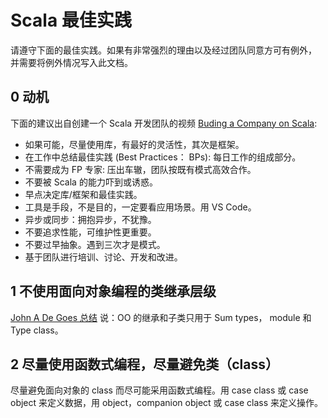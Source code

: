 # Scala 最佳实践

请遵守下面的最佳实践。如果有非常强烈的理由以及经过团队同意方可有例外， 并需要将例外情况写入此文档。

## 0 动机

下面的建议出自创建一个 Scala 开发团队的视频 [Buding a Company on Scala](https://youtu.be/lTL4TflgEWc):

- 如果可能，尽量使用库，有最好的灵活性，其次是框架。
- 在工作中总结最佳实践 (Best Practices： BPs): 每日工作的组成部分。
- 不需要成为 FP 专家: 压出车辙，团队按既有模式高效合作。
- 不要被 Scala 的能力吓到或诱惑。
- 早点决定库/框架和最佳实践。
- 工具是手段，不是目的，一定要看应用场景。用 VS Code。
- 异步或同步：拥抱异步，不犹豫。
- 不要追求性能，可维护性更重要。
- 不要过早抽象。遇到三次才是模式。
- 基于团队进行培训、讨论、开发和改进。

## 1 不使用面向对象编程的类继承层级

[John A De Goes 总结](http://degoes.net/articles/fp-vs-oop-part1) 说：OO 的继承和子类只用于 Sum types， module 和 Type class。

## 2 尽量使用函数式编程，尽量避免类（class）

尽量避免面向对象的 class 而尽可能采用函数式编程。用 case class 或 case object 来定义数据，用 object，companion object 或 case class 来定义操作。
